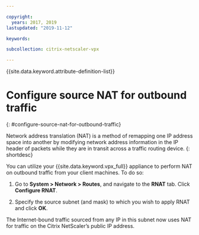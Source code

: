 ```yaml
---

copyright:
  years: 2017, 2019
lastupdated: "2019-11-12"

keywords:

subcollection: citrix-netscaler-vpx

---
```


{{site.data.keyword.attribute-definition-list}}

# Configure source NAT for outbound traffic
{: #configure-source-nat-for-outbound-traffic}

Network address translation (NAT) is a method of remapping one IP address space into another by modifying network address information in the IP header of packets while they are in transit across a traffic routing device.
{: shortdesc}

You can utilize your {{site.data.keyword.vpx_full}} appliance to perform NAT on outbound traffic from your client machines. To do so:

1. Go to **System > Network > Routes**, and navigate to the **RNAT** tab. Click **Configure RNAT**.

2. Specify the source subnet (and mask) to which you wish to apply RNAT and click **OK**.

The Internet-bound traffic sourced from any IP in this subnet now uses NAT for traffic on the Citrix NetScaler’s public IP address.
